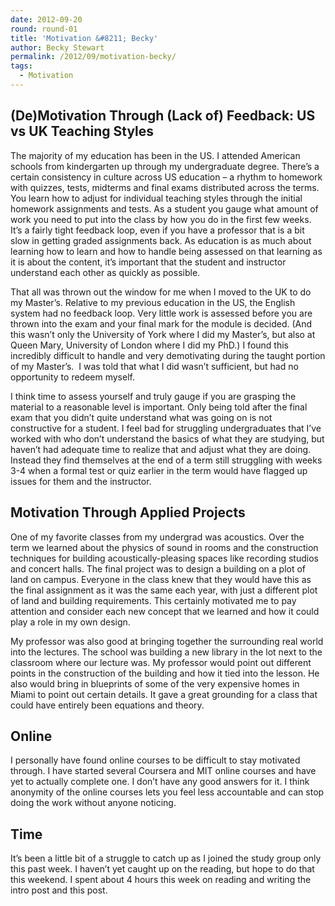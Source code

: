 ```yaml
---
date: 2012-09-20
round: round-01
title: 'Motivation &#8211; Becky'
author: Becky Stewart
permalink: /2012/09/motivation-becky/
tags:
  - Motivation
---
```

## (De)Motivation Through (Lack of) Feedback: US vs UK Teaching Styles

The majority of my education has been in the US. I attended American schools from kindergarten up through my undergraduate degree. There&#8217;s a certain consistency in culture across US education &#8211; a rhythm to homework with quizzes, tests, midterms and final exams distributed across the terms. You learn how to adjust for individual teaching styles through the initial homework assignments and tests. As a student you gauge what amount of work you need to put into the class by how you do in the first few weeks. It&#8217;s a fairly tight feedback loop, even if you have a professor that is a bit slow in getting graded assignments back. As education is as much about learning how to learn and how to handle being assessed on that learning as it is about the content, it&#8217;s important that the student and instructor understand each other as quickly as possible.

That all was thrown out the window for me when I moved to the UK to do my Master&#8217;s. Relative to my previous education in the US, the English system had no feedback loop. Very little work is assessed before you are thrown into the exam and your final mark for the module is decided. (And this wasn&#8217;t only the University of York where I did my Master&#8217;s, but also at Queen Mary, University of London where I did my PhD.) I found this incredibly difficult to handle and very demotivating during the taught portion of my Master&#8217;s.  I was told that what I did wasn&#8217;t sufficient, but had no opportunity to redeem myself.

I think time to assess yourself and truly gauge if you are grasping the material to a reasonable level is important. Only being told after the final exam that you didn&#8217;t quite understand what was going on is not constructive for a student. I feel bad for struggling undergraduates that I&#8217;ve worked with who don&#8217;t understand the basics of what they are studying, but haven&#8217;t had adequate time to realize that and adjust what they are doing. Instead they find themselves at the end of a term still struggling with weeks 3-4 when a formal test or quiz earlier in the term would have flagged up issues for them and the instructor.

## Motivation Through Applied Projects

One of my favorite classes from my undergrad was acoustics. Over the term we learned about the physics of sound in rooms and the construction techniques for building acoustically-pleasing spaces like recording studios and concert halls. The final project was to design a building on a plot of land on campus. Everyone in the class knew that they would have this as the final assignment as it was the same each year, with just a different plot of land and building requirements. This certainly motivated me to pay attention and consider each new concept that we learned and how it could play a role in my own design. 

My professor was also good at bringing together the surrounding real world into the lectures. The school was building a new library in the lot next to the classroom where our lecture was. My professor would point out different points in the construction of the building and how it tied into the lesson. He also would bring in blueprints of some of the very expensive homes in Miami to point out certain details. It gave a great grounding for a class that could have entirely been equations and theory.

## Online

I personally have found online courses to be difficult to stay motivated through. I have started several Coursera and MIT online courses and have yet to actually complete one. I don&#8217;t have any good answers for it. I think anonymity of the online courses lets you feel less accountable and can stop doing the work without anyone noticing.

## Time

It&#8217;s been a little bit of a struggle to catch up as I joined the study group only this past week. I haven&#8217;t yet caught up on the reading, but hope to do that this weekend. I spent about 4 hours this week on reading and writing the intro post and this post.
